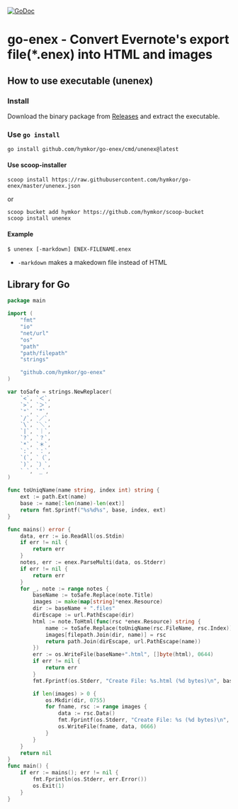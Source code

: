 [![GoDoc](https://godoc.org/github.com/hymkor/go-enex?status.svg)](https://godoc.org/github.com/hymkor/go-enex)

go-enex - Convert Evernote's export file(\*.enex) into HTML and images
==================================================

How to use executable (unenex)
-------------------------

### Install

Download the binary package from [Releases](https://github.com/hymkor/go-enex/releases) and extract the executable.

### Use `go install`

```
go install github.com/hymkor/go-enex/cmd/unenex@latest
```

#### Use scoop-installer

```
scoop install https://raw.githubusercontent.com/hymkor/go-enex/master/unenex.json
```

or

```
scoop bucket add hymkor https://github.com/hymkor/scoop-bucket
scoop install unenex
```

#### Example

```
$ unenex [-markdown] ENEX-FILENAME.enex
```

- `-markdown` makes a makedown file instead of HTML

Library for Go
--------------

```example.go
package main

import (
    "fmt"
    "io"
    "net/url"
    "os"
    "path"
    "path/filepath"
    "strings"

    "github.com/hymkor/go-enex"
)

var toSafe = strings.NewReplacer(
    `<`, `＜`,
    `>`, `＞`,
    `"`, `”`,
    `/`, `／`,
    `\`, `＼`,
    `|`, `｜`,
    `?`, `？`,
    `*`, `＊`,
    `:`, `：`,
    `(`, `（`,
    `)`, `）`,
    ` `, `_`,
)

func toUniqName(name string, index int) string {
    ext := path.Ext(name)
    base := name[:len(name)-len(ext)]
    return fmt.Sprintf("%s%d%s", base, index, ext)
}

func mains() error {
    data, err := io.ReadAll(os.Stdin)
    if err != nil {
        return err
    }
    notes, err := enex.ParseMulti(data, os.Stderr)
    if err != nil {
        return err
    }
    for _, note := range notes {
        baseName := toSafe.Replace(note.Title)
        images := make(map[string]*enex.Resource)
        dir := baseName + ".files"
        dirEscape := url.PathEscape(dir)
        html := note.ToHtml(func(rsc *enex.Resource) string {
            name := toSafe.Replace(toUniqName(rsc.FileName, rsc.Index))
            images[filepath.Join(dir, name)] = rsc
            return path.Join(dirEscape, url.PathEscape(name))
        })
        err := os.WriteFile(baseName+".html", []byte(html), 0644)
        if err != nil {
            return err
        }
        fmt.Fprintf(os.Stderr, "Create File: %s.html (%d bytes)\n", baseName, len(html))

        if len(images) > 0 {
            os.Mkdir(dir, 0755)
            for fname, rsc := range images {
                data := rsc.Data()
                fmt.Fprintf(os.Stderr, "Create File: %s (%d bytes)\n", fname, len(data))
                os.WriteFile(fname, data, 0666)
            }
        }
    }
    return nil
}
func main() {
    if err := mains(); err != nil {
        fmt.Fprintln(os.Stderr, err.Error())
        os.Exit(1)
    }
}
```
